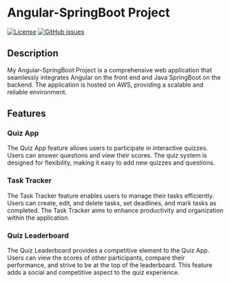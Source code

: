 # Angular-SpringBoot Project

[![License](https://img.shields.io/badge/license-MIT-blue.svg)](LICENSE)
[![GitHub issues](https://img.shields.io/github/issues/Amato1891/angular-quiz-app)](https://github.com/your-username/your-repo/issues)

## Description

My Angular-SpringBoot Project is a comprehensive web application that seamlessly integrates Angular on the front end and Java SpringBoot on the backend. The application is hosted on AWS, providing a scalable and reliable environment.

## Features

### Quiz App
The Quiz App feature allows users to participate in interactive quizzes. Users can answer questions and view their scores. The quiz system is designed for flexibility, making it easy to add new quizzes and questions.

### Task Tracker
The Task Tracker feature enables users to manage their tasks efficiently. Users can create, edit, and delete tasks, set deadlines, and mark tasks as completed. The Task Tracker aims to enhance productivity and organization within the application.

### Quiz Leaderboard
The Quiz Leaderboard provides a competitive element to the Quiz App. Users can view the scores of other participants, compare their performance, and strive to be at the top of the leaderboard. This feature adds a social and competitive aspect to the quiz experience.
